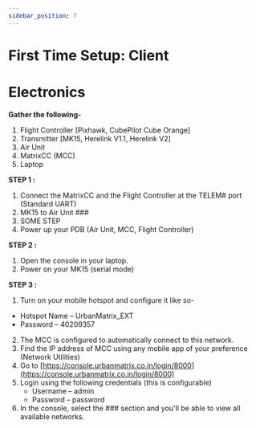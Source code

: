 ```yaml
---
sidebar_position: 7
---
```


# First Time Setup: Client

# Electronics

**Gather the following-**

1. Flight Controller [Pixhawk, CubePilot Cube Orange]
2. Transmitter [MK15, Herelink V1.1, Herelink V2]
3. Air Unit
4. MatrixCC (MCC)
5. Laptop

**STEP 1 :**

1. Connect the MatrixCC and the Flight Controller at the TELEM# port (Standard UART)
2. MK15 to Air Unit ###
3. SOME STEP
4. Power up your PDB (Air Unit, MCC, Flight Controller)

**STEP 2 :**

1. Open the console in your laptop.
2. Power on your MK15 (serial mode)

**STEP 3 :**

1. Turn on your mobile hotspot and configure it like so-
  - Hotspot Name – UrbanMatrix\_EXT
  - Password – 40209357
2. The MCC is configured to automatically connect to this network.
3. Find the IP address of MCC using any mobile app of your preference (Network Utilities)
4. Go to [https://console.urbanmatrix.co.in/login/8000](https://console.urbanmatrix.co.in/login/8000)
5. Login using the following credentials (this is configurable)
    - Username – admin
    - Password – password
6. In the console, select the ### section and you'll be able to view all available networks.